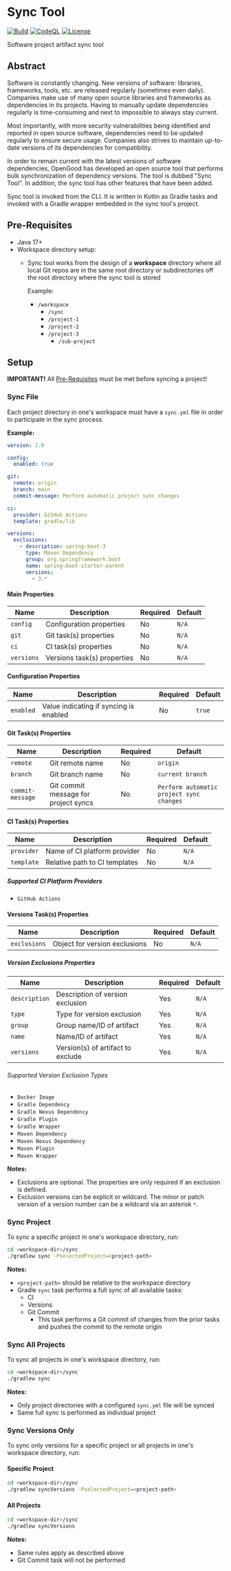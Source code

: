 # Sync Tool

[![Build](https://github.com/opengood-aio/sync/workflows/build/badge.svg)](https://github.com/opengood-aio/sync/actions?query=workflow%3Abuild)
[![CodeQL](https://github.com/opengood-aio/sync/actions/workflows/codeql.yml/badge.svg)](https://github.com/opengood-aio/sync/actions/workflows/codeql.yml)
[![License](https://img.shields.io/badge/license-MIT-blue.svg)](https://raw.githubusercontent.com/opengood-aio/sync/master/LICENSE)

Software project artifact sync tool

## Abstract

Software is constantly changing. New versions of software: libraries,
frameworks, tools, etc. are released regularly (sometimes even daily). Companies
make use of many open source libraries and frameworks as dependencies in
its projects. Having to manually update dependencies regularly is time-consuming
and next to impossible to always stay current.

Most importantly, with more security vulnerabilities being identified and
reported in open source software, dependencies need to be updated regularly to
ensure secure usage. Companies also strives to maintain up-to-date versions of
its dependencies for compatibility.

In order to remain current with the latest versions of software dependencies,
OpenGood has developed an open source tool that performs bulk synchronization
of dependency versions. The tool is dubbed "Sync Tool". In addition, the sync
tool has other features that have been added.

Sync tool is invoked from the CLI. It is written in Kotlin as Gradle tasks and
invoked with a Gradle wrapper embedded in the sync tool's project.

## Pre-Requisites

* Java 17+
* Workspace directory setup:
  * Sync tool works from the design of a **workspace** directory where all
  local Git repos are in the same root directory or subdirectories off the
  root directory where the sync tool is stored

    Example:
      * `/workspace`
        * `/sync`
        * `/project-1`
        * `/project-2`
        * `/project-3`
          * `/sub-project`

## Setup

**IMPORTANT!** All [Pre-Requisites](#pre-requisites) must be met before
syncing a project!

### Sync File

Each project directory in one's workspace must have a `sync.yml` file in order
to participate in the sync process.

**Example:**

```yaml
version: 2.0

config:
  enabled: true

git:
  remote: origin
  branch: main
  commit-message: Perform automatic project sync changes

ci:
  provider: GitHub Actions
  template: gradle/lib

versions:
  exclusions:
    - description: spring-boot-3
      type: Maven Dependency
      group: org.springframework.boot
      name: spring-boot-starter-parent
      versions:
        - 3.*
```

#### Main Properties

| Name       | Description                 | Required | Default |
|------------|-----------------------------|----------|---------|
| `config`   | Configuration properties    | No       | `N/A`   |
| `git`      | Git task(s) properties      | No       | `N/A`   |
| `ci`       | CI task(s) properties       | No       | `N/A`   |
| `versions` | Versions task(s) properties | No       | `N/A`   |

#### Configuration Properties

| Name      | Description                            | Required | Default |
|-----------|----------------------------------------|----------|---------|
| `enabled` | Value indicating if syncing is enabled | No       | `true`  |

#### Git Task(s) Properties

| Name             | Description                          | Required | Default                                  |
|------------------|--------------------------------------|----------|------------------------------------------|
| `remote`         | Git remote name                      | No       | `origin`                                 |
| `branch`         | Git branch name                      | No       | `current branch`                         |
| `commit-message` | Git commit message for project syncs | No       | `Perform automatic project sync changes` |

#### CI Task(s) Properties

| Name       | Description                   | Required | Default |
|------------|-------------------------------|----------|---------|
| `provider` | Name of CI platform provider  | No       | `N/A`   |
| `template` | Relative path to CI templates | No       | `N/A`   |

##### Supported CI Platform Providers

* `GitHub Actions`

#### Versions Task(s) Properties

| Name         | Description                   | Required | Default |
|--------------|-------------------------------|----------|---------|
| `exclusions` | Object for version exclusions | No       | `N/A`   |

##### Version Exclusions Properties

| Name          | Description                       | Required | Default |
|---------------|-----------------------------------|----------|---------|
| `description` | Description of version exclusion  | Yes      | `N/A`   |
| `type`        | Type for version exclusion        | Yes      | `N/A`   |
| `group`       | Group name/ID of artifact         | Yes      | `N/A`   |
| `name`        | Name/ID of artifact               | Yes      | `N/A`   |
| `versions`    | Version(s) of artifact to exclude | Yes      | `N/A`   |

###### Supported Version Exclusion Types

* `Docker Image`
* `Gradle Dependency`
* `Gradle Nexus Dependency`
* `Gradle Plugin`
* `Gradle Wrapper`
* `Maven Dependency`
* `Maven Nexus Dependency`
* `Maven Plugin`
* `Maven Wrapper`

**Notes:**

* Exclusions are optional. The properties are only required if an exclusion is
defined.
* Exclusion versions can be explicit or wildcard. The minor or patch version
of a version number can be a wildcard via an asterisk `*`.

### Sync Project

To sync a specific project in one's workspace directory, run:

```bash
cd <workspace-dir>/sync
./gradlew sync -PselectedProject=<project-path>
```

**Notes:**

* `<project-path>` should be relative to the workspace directory
* Gradle `sync` task performs a full sync of all available tasks:
  * CI
  * Versions
  * Git Commit
    * This task performs a Git commit of changes from the prior tasks and pushes
    the commit to the remote origin

### Sync All Projects

To sync all projects in one's workspace directory, run:

```bash
cd <workspace-dir>/sync
./gradlew sync
```

**Notes:**

* Only project directories with a configured `sync.yml` file will be synced
* Same full sync is performed as individual project

### Sync Versions Only

To sync only versions for a specific project or all projects in one's workspace
directory, run:

#### Specific Project

```bash
cd <workspace-dir>/sync
./gradlew syncVersions -PselectedProject=<project-path>
```

#### All Projects

```bash
cd <workspace-dir>/sync
./gradlew syncVersions
```

**Notes:**

* Same rules apply as described above
* Git Commit task will not be performed
